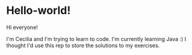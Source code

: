 # Hello-world!

Hi everyone!

I'm Cecilia and I'm trying to learn to code. I'm currently learning Java :)
I thought I'd use this rep to store the solutions to my exercises.
